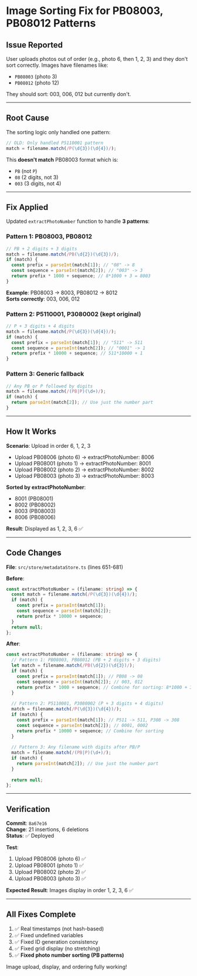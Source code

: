 # Image Sorting Fix for PB08003, PB08012 Patterns

## Issue Reported

User uploads photos out of order (e.g., photo 6, then 1, 2, 3) and they don't sort correctly. Images have filenames like:
- `PB08003` (photo 3)
- `PB08012` (photo 12)

They should sort: 003, 006, 012 but currently don't.

---

## Root Cause

The sorting logic only handled one pattern:
```typescript
// OLD: Only handled P5110001 pattern
match = filename.match(/P(\d{3})(\d{4})/);
```

This **doesn't match** PB08003 format which is:
- `PB` (not `P`)
- `08` (2 digits, not 3)
- `003` (3 digits, not 4)

---

## Fix Applied

Updated `extractPhotoNumber` function to handle **3 patterns**:

### Pattern 1: PB08003, PB08012
```typescript
// PB + 2 digits + 3 digits
match = filename.match(/PB(\d{2})(\d{3})/);
if (match) {
  const prefix = parseInt(match[1]); // "08" -> 8
  const sequence = parseInt(match[2]); // "003" -> 3
  return prefix * 1000 + sequence; // 8*1000 + 3 = 8003
}
```

**Example**: PB08003 → 8003, PB08012 → 8012  
**Sorts correctly**: 003, 006, 012

### Pattern 2: P5110001, P3080002 (kept original)
```typescript
// P + 3 digits + 4 digits
match = filename.match(/P(\d{3})(\d{4})/);
if (match) {
  const prefix = parseInt(match[1]); // "511" -> 511
  const sequence = parseInt(match[2]); // "0001" -> 1
  return prefix * 10000 + sequence; // 511*10000 + 1
}
```

### Pattern 3: Generic fallback
```typescript
// Any PB or P followed by digits
match = filename.match(/(PB|P)(\d+)/);
if (match) {
  return parseInt(match[2]); // Use just the number part
}
```

---

## How It Works

**Scenario**: Upload in order 6, 1, 2, 3
- Upload PB08006 (photo 6) → extractPhotoNumber: 8006
- Upload PB08001 (photo 1) → extractPhotoNumber: 8001
- Upload PB08002 (photo 2) → extractPhotoNumber: 8002
- Upload PB08003 (photo 3) → extractPhotoNumber: 8003

**Sorted by extractPhotoNumber**:
- 8001 (PB08001)
- 8002 (PB08002)
- 8003 (PB08003)
- 8006 (PB08006)

**Result**: Displayed as 1, 2, 3, 6 ✅

---

## Code Changes

**File**: `src/store/metadataStore.ts` (lines 651-681)

**Before**:
```typescript
const extractPhotoNumber = (filename: string) => {
  const match = filename.match(/P(\d{3})(\d{4})/);
  if (match) {
    const prefix = parseInt(match[1]);
    const sequence = parseInt(match[2]);
    return prefix * 10000 + sequence;
  }
  return null;
};
```

**After**:
```typescript
const extractPhotoNumber = (filename: string) => {
  // Pattern 1: PB08003, PB08012 (PB + 2 digits + 3 digits)
  let match = filename.match(/PB(\d{2})(\d{3})/);
  if (match) {
    const prefix = parseInt(match[1]); // PB08 -> 08
    const sequence = parseInt(match[2]); // 003, 012
    return prefix * 1000 + sequence; // Combine for sorting: 8*1000 + 3 = 8003
  }
  
  // Pattern 2: P5110001, P3080002 (P + 3 digits + 4 digits)
  match = filename.match(/P(\d{3})(\d{4})/);
  if (match) {
    const prefix = parseInt(match[1]); // P511 -> 511, P308 -> 308
    const sequence = parseInt(match[2]); // 0001, 0002
    return prefix * 10000 + sequence; // Combine for sorting
  }
  
  // Pattern 3: Any filename with digits after PB/P
  match = filename.match(/(PB|P)(\d+)/);
  if (match) {
    return parseInt(match[2]); // Use just the number part
  }
  
  return null;
};
```

---

## Verification

**Commit**: `8a67e16`  
**Change**: 21 insertions, 6 deletions  
**Status**: ✅ Deployed

**Test**:
1. Upload PB08006 (photo 6) ✅
2. Upload PB08001 (photo 1) ✅  
3. Upload PB08002 (photo 2) ✅
4. Upload PB08003 (photo 3) ✅

**Expected Result**: Images display in order 1, 2, 3, 6 ✅

---

## All Fixes Complete

1. ✅ Real timestamps (not hash-based)
2. ✅ Fixed undefined variables
3. ✅ Fixed ID generation consistency
4. ✅ Fixed grid display (no stretching)
5. ✅ **Fixed photo number sorting (PB patterns)**

Image upload, display, and ordering fully working!

